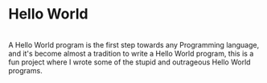 # Hello World
<br/>
A Hello World program is the first step towards any Programming language, and it's become almost a tradition to write a Hello World program, this is a fun project where I wrote some of the stupid and outrageous Hello World programs.

